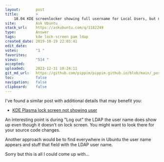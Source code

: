 ```yaml
---
layout:       post
title:        >
    18.04 KDE screenlocker showing full username for Local Users, but not for remote (LDAP authenticated) users
site:         Ask Ubuntu
stack_url:    https://askubuntu.com/q/1182249
type:         Answer
tags:         kde lock-screen pam ldap
created_date: 2019-10-19 22:03:41
edit_date:    
votes:        "1 "
favorites:    
views:        "514 "
accepted:     
uploaded:     2023-12-31 10:24:11
git_md_url:   https://github.com/pippim/pippim.github.io/blob/main/_posts/2019/2019-10-19-18.04-KDE-screenlocker-showing-full-username-for-Local-Users_-but-not-for-remote-_LDAP-authenticated_-users.md
toc:          false
navigation:   false
clipboard:    false
---
```


I've found a similar post with additional details that may benefit you:

- [KDE Plasma lock screen not showing user][1]

An interesting point is during "Log out" the LDAP the user name does show up even though it doesn't on lock screen. You might want to look there for your source code changes.

Another approach would be to find everywhere in Ubuntu the user name appears and stuff that field with the LDAP user name.

Sorry but this is all I could come up with...


  [1]: https://forums.opensuse.org/showthread.php/532210-KDE-Plasma-lock-screen-not-showing-user

